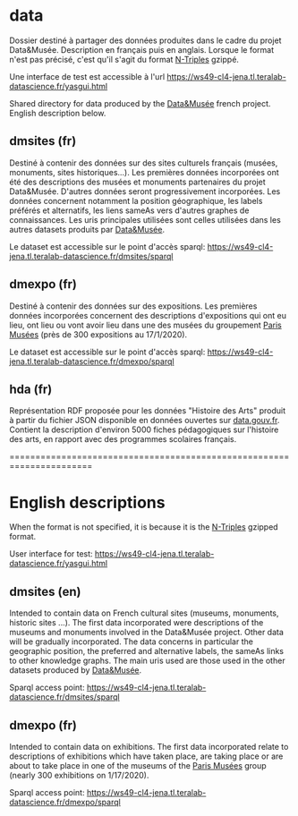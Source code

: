 # data
Dossier destiné à partager des données produites dans le cadre du projet Data&Musée. Description en français puis en anglais. Lorsque le format n'est pas précisé, c'est qu'il s'agit du format [N-Triples](https://en.wikipedia.org/wiki/N-Triples) gzippé.

Une interface de test est accessible à l'url
https://ws49-cl4-jena.tl.teralab-datascience.fr/yasgui.html

Shared directory for data produced by the [Data&amp;Musée](http://datamusee.fr/) french project. English description below. 

## dmsites (fr)
Destiné à contenir des données sur des sites culturels français (musées, monuments, sites historiques...). Les premières données incorporées ont été des descriptions des musées et monuments partenaires du projet Data&Musée. D'autres données seront progressivement incorporées. Les données concernent notamment la position géographique, les labels préférés et alternatifs, les liens sameAs vers d'autres graphes de connaissances. Les uris principales utilisées sont celles utilisées dans les autres datasets produits par [Data&Musée](http://datamusee.fr/).

Le dataset est accessible sur le point d'accès sparql:
https://ws49-cl4-jena.tl.teralab-datascience.fr/dmsites/sparql

## dmexpo (fr)
Destiné à contenir des données sur des expositions. Les premières données incorporées concernent des descriptions d'expositions qui ont eu lieu, ont lieu ou vont avoir lieu dans une des musées du groupement [Paris Musées](http://www.parismusees.paris.fr/fr) (près de 300 expositions au 17/1/2020).

Le dataset est accessible sur le point d'accès sparql:
https://ws49-cl4-jena.tl.teralab-datascience.fr/dmexpo/sparql

## hda (fr)
Représentation RDF proposée pour les données "Histoire des Arts" produit à partir du fichier JSON disponible en données ouvertes sur [data.gouv.fr](https://www.data.gouv.fr/fr/datasets/ressources-pedagogiques-du-portail-histoire-des-arts/). Contient la description d'environ 5000 fiches pédagogiques sur l'histoire des arts, en rapport avec des programmes scolaires français.

======================================================================
# English descriptions
When the format is not specified, it is because it is the [N-Triples](https://en.wikipedia.org/wiki/N-Triples) gzipped format.

User interface for test:
https://ws49-cl4-jena.tl.teralab-datascience.fr/yasgui.html

## dmsites (en)
Intended to contain data on French cultural sites (museums, monuments, historic sites ...). The first data incorporated were descriptions of the museums and monuments involved in the Data&Musée project. Other data will be gradually incorporated. The data concerns in particular the geographic position, the preferred and alternative labels, the sameAs links to other knowledge graphs. The main uris used are those used in the other datasets produced by [Data&Musée](http://datamusee.fr/).

Sparql access point:
https://ws49-cl4-jena.tl.teralab-datascience.fr/dmsites/sparql

## dmexpo (fr)
Intended to contain data on exhibitions. The first data incorporated relate to descriptions of exhibitions which have taken place, are taking place or are about to take place in one of the museums of the [Paris Musées](http://www.parismusees.paris.fr/fr) group (nearly 300 exhibitions on 1/17/2020).

Sparql access point:
https://ws49-cl4-jena.tl.teralab-datascience.fr/dmexpo/sparql
